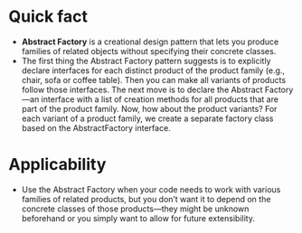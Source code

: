 # Quick fact
- **Abstract Factory** is a creational design pattern that lets you produce families of related objects without specifying their concrete classes.
- The first thing the Abstract Factory pattern suggests is to explicitly declare interfaces for each distinct product of the product family (e.g., chair, sofa or coffee table). Then you can make all variants of products follow those interfaces. The next move is to declare the Abstract Factory—an interface with a list of creation methods for all products that are part of the product family. Now, how about the product variants? For each variant of a product family, we create a separate factory class based on the AbstractFactory interface.

# Applicability
- Use the Abstract Factory when your code needs to work with various families of related products, but you don’t want it to depend on the concrete classes of those products—they might be unknown beforehand or you simply want to allow for future extensibility.